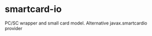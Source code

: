 smartcard-io
============

PC/SC wrapper and small card model. Alternative javax.smartcardio provider
